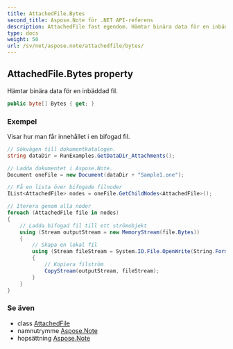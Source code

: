 ```yaml
---
title: AttachedFile.Bytes
second_title: Aspose.Note för .NET API-referens
description: AttachedFile fast egendom. Hämtar binära data för en inbäddad fil.
type: docs
weight: 50
url: /sv/net/aspose.note/attachedfile/bytes/
---
```

## AttachedFile.Bytes property

Hämtar binära data för en inbäddad fil.

```csharp
public byte[] Bytes { get; }
```

### Exempel

Visar hur man får innehållet i en bifogad fil.

```csharp
// Sökvägen till dokumentkatalogen.
string dataDir = RunExamples.GetDataDir_Attachments();

// Ladda dokumentet i Aspose.Note.
Document oneFile = new Document(dataDir + "Sample1.one");

// Få en lista över bifogade filnoder
IList<AttachedFile> nodes = oneFile.GetChildNodes<AttachedFile>();

// Iterera genom alla noder
foreach (AttachedFile file in nodes)
{
    // Ladda bifogad fil till ett strömobjekt
    using (Stream outputStream = new MemoryStream(file.Bytes))
    {
        // Skapa en lokal fil
        using (Stream fileStream = System.IO.File.OpenWrite(String.Format(dataDir + file.FileName)))
        {
            // Kopiera filström
            CopyStream(outputStream, fileStream);
        }
    }
}
```

### Se även

* class [AttachedFile](../)
* namnutrymme [Aspose.Note](../../attachedfile/)
* hopsättning [Aspose.Note](../../../)


